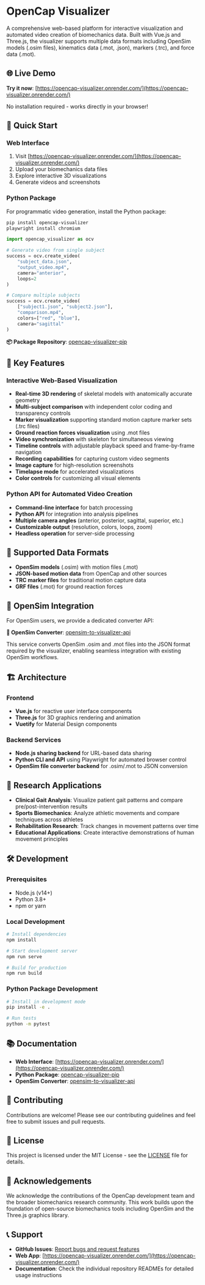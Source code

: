 # OpenCap Visualizer

A comprehensive web-based platform for interactive visualization and automated video creation of biomechanics data. Built with Vue.js and Three.js, the visualizer supports multiple data formats including OpenSim models (.osim files), kinematics data (.mot, .json), markers (.trc), and force data (.mot).

## 🌐 Live Demo

**Try it now**: [https://opencap-visualizer.onrender.com/](https://opencap-visualizer.onrender.com/)

No installation required - works directly in your browser!

## 🚀 Quick Start

### Web Interface
1. Visit [https://opencap-visualizer.onrender.com/](https://opencap-visualizer.onrender.com/)
2. Upload your biomechanics data files
3. Explore interactive 3D visualizations
4. Generate videos and screenshots

### Python Package
For programmatic video generation, install the Python package:

```bash
pip install opencap-visualizer
playwright install chromium
```

```python
import opencap_visualizer as ocv

# Generate video from single subject
success = ocv.create_video(
    "subject_data.json", 
    "output_video.mp4",
    camera="anterior",
    loops=2
)

# Compare multiple subjects
success = ocv.create_video(
    ["subject1.json", "subject2.json"],
    "comparison.mp4",
    colors=["red", "blue"],
    camera="sagittal"
)
```

**📦 Package Repository**: [opencap-visualizer-pip](https://github.com/Seeeeeyo/opencap-visualizer-pip)

## 🔧 Key Features

### Interactive Web-Based Visualization
- **Real-time 3D rendering** of skeletal models with anatomically accurate geometry
- **Multi-subject comparison** with independent color coding and transparency controls
- **Marker visualization** supporting standard motion capture marker sets (.trc files)
- **Ground reaction forces visualization** using .mot files
- **Video synchronization** with skeleton for simultaneous viewing
- **Timeline controls** with adjustable playback speed and frame-by-frame navigation
- **Recording capabilities** for capturing custom video segments
- **Image capture** for high-resolution screenshots
- **Timelapse mode** for accelerated visualizations
- **Color controls** for customizing all visual elements

### Python API for Automated Video Creation
- **Command-line interface** for batch processing
- **Python API** for integration into analysis pipelines
- **Multiple camera angles** (anterior, posterior, sagittal, superior, etc.)
- **Customizable output** (resolution, colors, loops, zoom)
- **Headless operation** for server-side processing

## 📁 Supported Data Formats

- **OpenSim models** (.osim) with motion files (.mot)
- **JSON-based motion data** from OpenCap and other sources
- **TRC marker files** for traditional motion capture data
- **GRF files** (.mot) for ground reaction forces

## 🔄 OpenSim Integration

For OpenSim users, we provide a dedicated converter API:

**🔗 OpenSim Converter**: [opensim-to-visualizer-api](https://github.com/Seeeeeyo/opensim-to-visualizer-api)

This service converts OpenSim .osim and .mot files into the JSON format required by the visualizer, enabling seamless integration with existing OpenSim workflows.

## 🏗️ Architecture

### Frontend
- **Vue.js** for reactive user interface components
- **Three.js** for 3D graphics rendering and animation
- **Vuetify** for Material Design components

### Backend Services
- **Node.js sharing backend** for URL-based data sharing
- **Python CLI and API** using Playwright for automated browser control
- **OpenSim file converter backend** for .osim/.mot to JSON conversion

## 🎯 Research Applications

- **Clinical Gait Analysis**: Visualize patient gait patterns and compare pre/post-intervention results
- **Sports Biomechanics**: Analyze athletic movements and compare techniques across athletes
- **Rehabilitation Research**: Track changes in movement patterns over time
- **Educational Applications**: Create interactive demonstrations of human movement principles

## 🛠️ Development

### Prerequisites
- Node.js (v14+)
- Python 3.8+
- npm or yarn

### Local Development
```bash
# Install dependencies
npm install

# Start development server
npm run serve

# Build for production
npm run build
```

### Python Package Development
```bash
# Install in development mode
pip install -e .

# Run tests
python -m pytest
```

## 📚 Documentation

- **Web Interface**: [https://opencap-visualizer.onrender.com/](https://opencap-visualizer.onrender.com/)
- **Python Package**: [opencap-visualizer-pip](https://github.com/Seeeeeyo/opencap-visualizer-pip)
- **OpenSim Converter**: [opensim-to-visualizer-api](https://github.com/Seeeeeyo/opensim-to-visualizer-api)

## 🤝 Contributing

Contributions are welcome! Please see our contributing guidelines and feel free to submit issues and pull requests.

## 📄 License

This project is licensed under the MIT License - see the [LICENSE](LICENSE.md) file for details.

## 🙏 Acknowledgements

We acknowledge the contributions of the OpenCap development team and the broader biomechanics research community. This work builds upon the foundation of open-source biomechanics tools including OpenSim and the Three.js graphics library.

## 📞 Support

- **GitHub Issues**: [Report bugs and request features](https://github.com/utahmobl/opencap-visualizer/issues)
- **Web App**: [https://opencap-visualizer.onrender.com/](https://opencap-visualizer.onrender.com/)
- **Documentation**: Check the individual repository READMEs for detailed usage instructions
